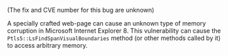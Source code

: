(The fix and CVE number for this bug are unknown)

A specially crafted web-page can cause an unknown type of memory corruption in
Microsoft Internet Explorer 8. This vulnerability can cause the
`Ptls5::LsFindSpanVisualBoundaries` method (or other methods called by it) to
access arbitrary memory.